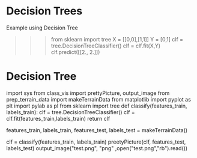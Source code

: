 # Decision Trees
Example using Decision Tree
>>> from sklearn import tree
>>> X = [[0,0],[1,1]]
>>> Y = [0,1]
>>> clf = tree.DecisionTreeClassifier()
>>> clf = clf.fit(X,Y)
>>> clf.predict([[2., 2.]])

# Decision Tree
import sys
from class_vis import prettyPicture, output_image
from prep_terrain_data import makeTerrainData
from matplotlib import pyplot as plt
import pylab as pl
from sklearn import tree
def classify(features_train, labels_train):
  clf = tree.DecisionTreeClassifier()
  clf = clf.fit(features_train,labels_train)
  return clf

features_train, labels_train, features_test, labels_test = makeTerrainData()

clf = classify(features_train, labels_train)
preetyPicture(clf, features_test, labels_test)
output_image("test.png", "png" ,open("test.png","rb").read())
